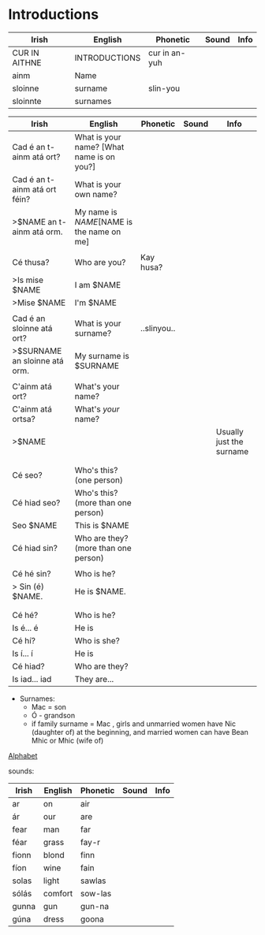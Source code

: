 # Introductions

|Irish|English|Phonetic|Sound|Info|
|------|-------|--------|-----|----|
|CUR IN AITHNE | INTRODUCTIONS|cur in an-yuh
|ainm|Name
|sloinne |surname|slin-you
|sloinnte |surnames

|Irish|English|Phonetic|Sound|Info|
|------|-------|--------|-----|----|
|Cad é an t-ainm atá ort?|What is your name? [What name is on you?]||
|Cad é an t-ainm atá ort féin?|What is your own name?||
|>$NAME an t-ainm atá orm.| My name is $NAME [$NAME is the name on me]
||
|Cé thusa?|Who are you?|Kay husa?|
|>Is mise $NAME|I am $NAME
|>Mise $NAME|I'm $NAME
||
|Cad é an sloinne atá ort?|What is your surname?|..slinyou..|
|>$SURNAME an sloinne atá orm.| My surname is $SURNAME
||
|C'ainm atá ort? |What's your name?
|C'ainm atá ortsa?| What's *your* name?
|>$NAME||||Usually just the surname
||
||
|Cé seo?|Who's this? (one person)
|Cé hiad seo?|Who's this? (more than one person)
|Seo $NAME|This is $NAME
|Cé hiad sin?|Who are they? (more than one person)
||
|Cé hé sin?|Who is he?||
|> Sin (é) $NAME.|He is $NAME.||
||
||
|Cé hé?|Who is he?||
|Is é... é|He is||
|Cé hí?|Who is she?||
|Is í... í|He is||
|Cé hiad?|Who are they?||
|Is iad... iad|They are...||


* Surnames:
  * Mac = son
  * Ó - grandson
  * if family surname = Mac , girls and unmarried women have Nic (daughter of) at the beginning, and married women can have Bean Mhic or Mhic (wife of)

[Alphabet](alphabet.md)

sounds:

|Irish|English|Phonetic|Sound|Info|
|------|-------|--------|-----|----|
|ar|on|air
|ár|our|are
|fear|man|far
|féar|grass|fay-r
|fionn|blond|finn
|fíon|wine|fain
|solas|light|sawlas
|sólás|comfort|sow-las
|gunna|gun|gun-na
|gúna|dress|goona